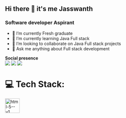 ## Hi there 👋 it's me Jasswanth


### Software developer Aspirant
- 🔭 I’m currently Fresh graduate
- 🌱 I’m currently learning Java Full stack
- 👯 I’m looking to collaborate on Java Full stack projects
- 💬 Ask me anything about Full stack development

**Social presence**
<br/>
[<img src="https://img.shields.io/badge/Gmail-D14836?style=for-the-badge&logo=gmail&logoColor=white" >](jasswanth.24@gmail.com)
[<img src="https://img.shields.io/badge/-Hackerrank-2EC866?style=for-the-badge&logo=HackerRank&logoColor=white" >](https://www.hackerrank.com/profile/sjasswanth)
[<img src="https://img.shields.io/badge/LinkedIn-0077B5?style=for-the-badge&logo=linkedin&logoColor=white" >](https://www.linkedin.com/in/jasswanth-s)


# 💻 Tech Stack:
<img width="48" height="48" src="https://img.icons8.com/color/48/html-5--v1.png" alt="html-5--v1"/>
